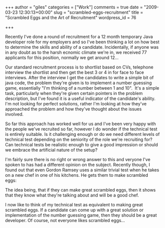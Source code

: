 +++
author = "giles"
categories = ["Work"]
comments = true
date = "2009-03-23 12:30:13+00:00"
slug = "scrambled-eggs-recruitment"
title = "Scrambled Eggs and the Art of Recruitment"
wordpress_id = 76

+++

Recently I've done a round of recruitment for a 12 month temporary Java developer role for my employers and so I've been thinking a lot on how best to determine the skills and ability of a candidate. Incidentally, if anyone was in any doubt as to the harsh ecnomic climate we're in, we received 77 applicants for this position, normally we get around 12...

Our standard recruitment process is to shortlist based on CVs, telephone interview the shortlist and then get the best 3 or 4 in for face to face interviews. After the interview I get the candidates to write a simple bit of java code, the problem they're given is to implement a number guessing game, essentially "I'm thinking of a number between 1 and 10".  It's a simple task, particularly when they're given certain pointers in the problem description, but I've found it is a useful indicator of the candidate's ability. I'm not looking for perfect solutions, rather I'm looking at how they've approached the problem and how they've thought about the issues involved.

So far this approach has worked well for us and I've been very happy with the people we've recruited so far, however I do wonder if the technical test is entirely suitable. Is it challenging enough or do we need different levels of technical test depending on the seniority of the role we're recruiting for? Can technical tests be realistic enough to give a good impression or should we embrace the artificial nature of the setup?

I'm fairly sure there is no right or wrong answer to this and veryone I've spoken to has had a different opinion on the subject. Recently though, I found out that even Gordon Ramsey uses a similar trivial test when he takes on a new chef in one of his kitchens. He gets them to make scrambled eggs:



The idea being, that if they can make great scrambled eggs, then it shows that they know what they're talking about and will be a good chef.

I now like to think of my technical test as equivalent to making great scrambled eggs. If a candidate can come up with a great solution or implementation of the number guessing game, then they should be a great developer. Of course, not everyone likes scrambled eggs...
